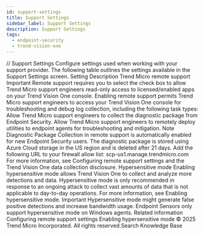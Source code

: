```yaml
---
id: support-settings
title: Support Settings
sidebar_label: Support Settings
description: Support Settings
tags:
  - endpoint-security
  - trend-vision-one
---
```


/*<![CDATA[*/ $('#title').html($('meta[name=map-description]').attr('content')); /*]]>*/ Support Settings Configure settings used when working with your support provider. The following table outlines the settings available in the Support Settings screen. Setting Description Trend Micro remote support Important Remote support requires you to select the check box to allow Trend Micro support engineers read-only access to licensed/enabled apps on your Trend Vision One console. Enabling remote support permits Trend Micro support engineers to access your Trend Vision One console for troubleshooting and debug log collection, including the following task types: Allow Trend Micro support engineers to collect the diagnostic package from Endpoint Security. Allow Trend Micro support engineers to remotely deploy utilities to endpoint agents for troubleshooting and mitigation. Note Diagnostic Package Collection in remote support is automatically enabled for new Endpoint Security users. The diagnostic package is stored using Azure Cloud storage in the US region and is deleted after 21 days. Add the following URL to your firewall allow list: scp-us1.manage.trendmicro.com For more information, see Configuring remote support settings and the Trend Vision One data collection disclosure. Hypersensitive mode Enabling hypersensitive mode allows Trend Vision One to collect and analyze more detections and data. Hypersensitive mode is only recommended in response to an ongoing attack to collect vast amounts of data that is not applicable to day-to-day operations. For more information, see Enabling hypersensitive mode. Important Hypersensitive mode might generate false positive detections and increase bandwidth usage. Endpoint Sensors only support hypersensitive mode on Windows agents. Related information Configuring remote support settings Enabling hypersensitive mode © 2025 Trend Micro Incorporated. All rights reserved.Search Knowledge Base